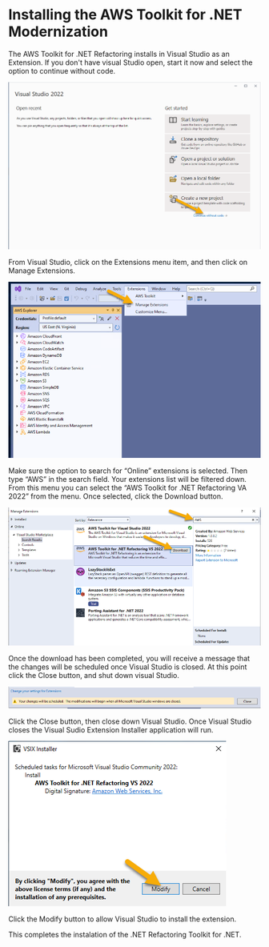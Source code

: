 # Installing the AWS Toolkit for .NET Modernization

The AWS Toolkit for .NET Refactoring installs in Visual Studio as an Extension. If you don't have visual Studio open, start it now and select the option to continue without code.

![Open VS](img/visual-studio-open.png)

From Visual Studio, click on the Extensions menu item, and then click on Manage Extensions.

![Manage Extenstions](img/manage-extenstions.png)

Make sure the option to search for “Online” extensions is selected. Then type “AWS” in the search field. Your extensions list will be filtered down. From this menu you can select the “AWS Toolkit for .NET Refactoring VA 2022” from the menu. Once selected, click the Download button.

![Manage Extenstions](img/download-toolkit.png)

Once the download has been completed, you will receive  a message that the changes will be scheduled once Visual Studio is closed. At this point click the Close button, and shut down visual Studio.

![Close Visual Studio](img/close-visual-studio.png)

Click the Close button, then close down Visual Studio. Once Visual Studio closes the Visual Sudio Extension Installer application will run. 

![Close Visual Studio](img/modify-visual-studio.png)

Click the Modify button to allow Visual Studio to install the extension.

This completes the instalation of the .NET Refactoring Toolkit for .NET.
